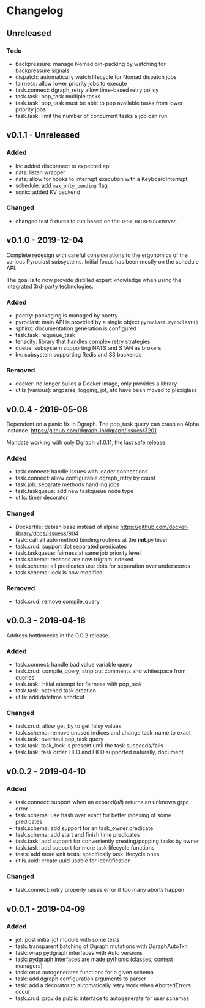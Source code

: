 # Changelog

## Unreleased

### Todo
- backpressure: manage Nomad bin-packing by watching for backpressure signals
- dispatch: automatically watch lifecycle for Nomad dispatch jobs
- fairness: allow lower priority jobs to execute
- task.connect: dgraph_retry allow time-based retry policy
- task.task: pop_task multiple tasks
- task.task: pop_task must be able to pop available tasks from lower
             priority jobs
- task.task: limit the number of concurrent tasks a job can run

## v0.1.1 - Unreleased

### Added
- kv: added disconnect to expected api
- nats: listen wrapper
- nats: allow for hooks to interrupt execution with a KeyboardInterrupt
- schedule: add `max_only_pending` flag
- sonic: added KV backend

### Changed
- changed test fixtures to run based on the `TEST_BACKENDS` envvar.

## v0.1.0 - 2019-12-04

Complete redesign with careful considerations to the ergonomics of the various
Pyroclast subsystems. Initial focus has been mostly on the schedule API.

The goal is to now provide distilled expert knowledge when using the integrated
3rd-party technologies.

### Added
- poetry: packaging is managed by poetry
- pyroclast: main API is provided by a single object `pyroclast.Pyroclast()`
- sphinx: documentation generation is configured
- task.task: requeue_task
- tenacity: library that handles complex retry strategies
- queue: subsystem supporting NATS and STAN as brokers
- kv: subsystem supporting Redis and S3 backends

### Removed
- docker: no longer builds a Docker image, only provides a library
- utils (various): argparse, logging, jot, etc have been moved to plexiglass

## v0.0.4 - 2019-05-08
Dependent on a panic fix in Dgraph. The pop_task query can crash an Alpha instance.
https://github.com/dgraph-io/dgraph/issues/3201

Mandate working with only Dgraph v1.0.11, the last safe release.

### Added
- task.connect: handle issues with leader connections
- task.connect: allow configurable dgraph_retry by count
- task.job: separate methods handling jobs
- task.taskqueue: add new taskqueue node type
- utils: timer decorator

### Changed
- Dockerfile: debian base instead of alpine
  https://github.com/docker-library/docs/issuess/904
- task: call all auto method binding routines at the __init__.py level
- task.crud: support dot separated predicates
- task.taskqueue: fairness at same job priority level
- task.schema: reasons are now trigram indexed
- task.schema: all predicates use dots for separation over underscores
- task.schema: lock is now modified

### Removed
- task.crud: remove compile_query

## v0.0.3 - 2019-04-18
Address bottlenecks in the 0.0.2 release.

### Added
- task.connect: handle bad value variable query
- task.crud: compile_query, strip out comments and whitespace from queries
- task.task: initial attempt for fairness with pop_task
- task.task: batched task creation
- utils: add datetime shortcut

### Changed
- task.crud: allow get_by to get falsy values
- task.schema: remove unused indices and change task_name to exact
- task.task: overhaul pop_task query
- task.task: task_lock is present until the task succeeds/fails
- task.task: task order LIFO and FIFO supported naturally, document

## v0.0.2 - 2019-04-10

### Added
- task.connect: support when an expand(_all_) returns an unknown grpc error
- task.schema: use hash over exact for better indexing of some predicates
- task.schema: add support for an task_owner predicate
- task.schema: add start and finish time predicates
- task.task: add support for conveniently creating/popping tasks by owner
- task.task: add support for more task lifecycle functions
- tests: add more unit tests: specifically task lifecycle ones
- utils.uuid: create uuid usable for identification

### Changed
- task.connect: retry properly raises error if too many aborts happen

## v0.0.1 - 2019-04-09

### Added
- jot: post initial jot module with some tests
- task: transparent batching of Dgraph mutations with DgraphAutoTxn
- task: wrap pydgraph interfaces with Auto versions
- task: pydgraph interfaces are made pythonic (classes, context managers)
- task: crud autogenerates functions for a given schema
- task: add dgraph configuration arguments to parser
- task: add a decorator to automatically retry work when AbortedErrors occur
- task.crud: provide public interface to autogenerate for user schemas

